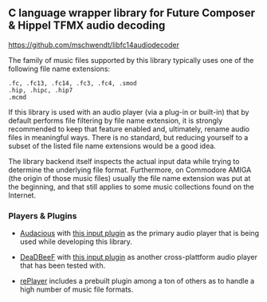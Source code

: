 ## C language wrapper library for Future Composer & Hippel TFMX audio decoding  
https://github.com/mschwendt/libfc14audiodecoder

The family of music files supported by this library typically uses one
of the following file name extensions:  

    .fc, .fc13, .fc14, .fc3, .fc4, .smod
    .hip, .hipc, .hip7
    .mcmd

If this library is used with an audio player (via a plug-in or built-in)
that by default performs file filtering by file name extension, it is
strongly recommended to keep that feature enabled and, ultimately, rename
audio files in meaningful ways. There is no standard, but reducing yourself
to a subset of the listed file name extensions would be a good idea.

The library backend itself inspects the actual input data while trying to
determine the underlying file format. Furthermore, on Commodore AMIGA (the
origin of those music files) usually the file name extension was put at the
beginning, and that still applies to some music collections found on the
Internet.

### Players & Plugins

* [Audacious](https://audacious-media-player.org/) with [this input plugin](https://github.com/mschwendt/audacious-plugins-fc) as the primary audio player that is being used while developing this library.

* [DeaDBeeF](https://deadbeef.sourceforge.io/) with [this input plugin](https://github.com/mschwendt/deadbeef-plugins-fc) as another cross-plattform audio player that has been tested with.

* [rePlayer](https://github.com/arnaud-neny/rePlayer) includes a prebuilt plugin among a ton of others as to handle a high number of music file formats.
